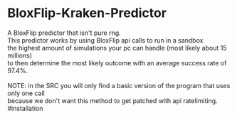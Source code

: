 # BloxFlip-Kraken-Predictor
A  BloxFlip predictor that isn't pure rng. <br/>
This predictor works by using BloxFlip api calls to run in a sandbox <br/>
the highest amount of simulations your pc can handle (most likely about 15 millions) <br/>
to then determine the most likely outcome with an average success rate of 97.4%. <br/> 
 <br/>
NOTE: in the SRC you will only find a basic version of the program that uses only one call <br/>
because we don't want this method to get patched with api ratelimiting.
#installation
